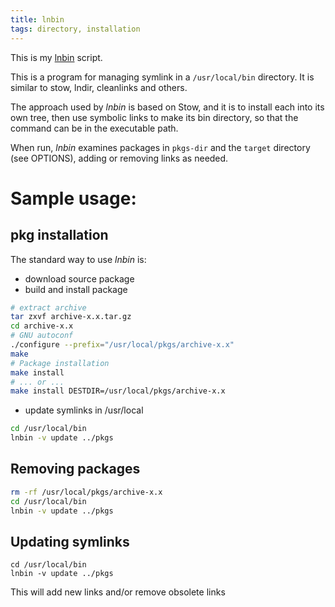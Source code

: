 ```yaml
---
title: lnbin
tags: directory, installation
---
```


This is my [lnbin](${SNIPPETS}/lnbin) script.

This is a program for managing symlink in a `/usr/local/bin`
directory.  It is similar to stow, lndir, cleanlinks and
others.

The approach used by *lnbin* is based on Stow, and it is to install
each into its own tree, then use symbolic links to make its bin
directory, so that the command can be in the executable path.

When run, *lnbin* examines packages in `pkgs-dir` and the
`target` directory (see OPTIONS), adding or removing links as
needed.

# Sample usage:

## pkg installation

The standard way to use *lnbin* is:

- download source package
- build and install package

```bash
# extract archive
tar zxvf archive-x.x.tar.gz
cd archive-x.x
# GNU autoconf
./configure --prefix="/usr/local/pkgs/archive-x.x"
make
# Package installation
make install
# ... or ...
make install DESTDIR=/usr/local/pkgs/archive-x.x
```

- update symlinks in /usr/local

```bash
cd /usr/local/bin
lnbin -v update ../pkgs
```


## Removing packages

```bash
rm -rf /usr/local/pkgs/archive-x.x
cd /usr/local/bin
lnbin -v update ../pkgs
```

## Updating symlinks

```
cd /usr/local/bin
lnbin -v update ../pkgs
```
This will add new links and/or remove obsolete links


